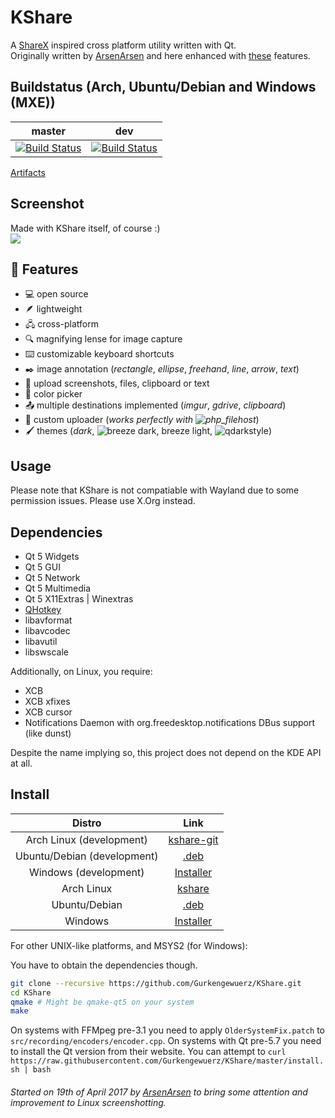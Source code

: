 # KShare
A [ShareX](https://getsharex.com/) inspired cross platform utility written with Qt.  
Originally written by [ArsenArsen](https://github.com/ArsenArsen) and here enhanced with [these](https://github.com/Gurkengewuerz/KShare/projects/1) features.

## Buildstatus (Arch, Ubuntu/Debian and Windows (MXE))
**master**|**dev**
:-----:|:-----:
[![Build Status](https://giteaci.mc8051.de/api/badges/Gurkengewuerz/KShare/status.svg?ref=refs/heads/master)](https://giteaci.mc8051.de/Gurkengewuerz/KShare)| [![Build Status](https://giteaci.mc8051.de/api/badges/Gurkengewuerz/KShare/status.svg?ref=refs/heads/dev)](https://giteaci.mc8051.de/Gurkengewuerz/KShare)

[Artifacts](https://artifacts.mc8051.de/Gurkengewuerz/KShare)

## Screenshot
Made with KShare itself, of course :)  
![](https://i.imgur.com/oJrCNkq.png)

## 🎉 Features
* 💻 open source
* 🪶 lightweight
* 🖧 cross-platform
* 🔍 magnifying lense for image capture
* ⌨️ customizable keyboard shortcuts
* ✒️ image annotation (_rectangle_, _ellipse_, _freehand_, _line_, _arrow_, _text_)
* 📂 upload screenshots, files, clipboard or text
* 🤏 color picker
* 📤 multiple destinations implemented (_imgur_, _gdrive_, _clipboard_)
* 🔧 custom uploader (_works perfectly with ![**php_filehost**](https://github.com/Gurkengewuerz/php_filehost)_)
* 🖌️ themes (_dark_, ![_breeze dark_, _breeze light_](https://github.com/Alexhuszagh/BreezeStyleSheets), ![_qdarkstyle_](https://github.com/ColinDuquesnoy/QDarkStyleSheet))

## Usage
Please note that KShare is not compatiable with Wayland due to some permission issues. Please use X.Org instead.

## Dependencies
* Qt 5 Widgets
* Qt 5 GUI
* Qt 5 Network
* Qt 5 Multimedia
* Qt 5 X11Extras | Winextras
* [QHotkey](https://github.com/Skycoder42/QHotkey)
* libavformat
* libavcodec
* libavutil
* libswscale

Additionally, on Linux, you require:
* XCB
* XCB xfixes
* XCB cursor
* Notifications Daemon with org.freedesktop.notifications DBus support (like dunst)

Despite the name implying so, this project does not depend on the KDE API at all.

## Install
|Distro|Link|
|:----:|:--:|
|Arch Linux (development)|[kshare-git](https://app.circleci.com/github/Gurkengewuerz/KShare/pipelines?branch=master)|
|Ubuntu/Debian (development)|[.deb](https://app.circleci.com/github/Gurkengewuerz/KShare/pipelines?branch=dev)|
|Windows (development)|[Installer](https://ci.appveyor.com/project/Gurkengewuerz/kshare/branch/dev/artifacts)|
|Arch Linux |[kshare](https://github.com/Gurkengewuerz/KShare/blob/master/packages/arch/Stable-KShare/PKGBUILD)|
|Ubuntu/Debian |[.deb](https://app.circleci.com/github/Gurkengewuerz/KShare/pipelines?branch=master)|
|Windows |[Installer](https://ci.appveyor.com/project/Gurkengewuerz/kshare/branch/master/artifacts)|

For other UNIX-like platforms, and MSYS2 (for Windows):

You have to obtain the dependencies though.
```bash
git clone --recursive https://github.com/Gurkengewuerz/KShare.git
cd KShare
qmake # Might be qmake-qt5 on your system
make
```

On systems with FFMpeg pre-3.1 you need to apply `OlderSystemFix.patch` to `src/recording/encoders/encoder.cpp`.
On systems with Qt pre-5.7 you need to install the Qt version from their website.
You can attempt to `curl https://raw.githubusercontent.com/Gurkengewuerz/KShare/master/install.sh | bash`

###### Started on 19th of April 2017 by [ArsenArsen](https://github.com/ArsenArsen) to bring some attention and improvement to Linux screenshotting.
